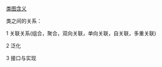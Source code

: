 [类图含义](https://www.cnblogs.com/shindo/p/5579191.html)

类之间的关系：

1 关联关系(组合，聚合，双向关联，单向关联，自关联，多重关联)

2 泛化

3 接口与实现